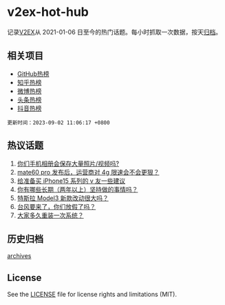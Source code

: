 # v2ex-hot-hub

 记录[V2EX](https://www.v2ex.com/)从 2021-01-06 日至今的热门话题。每小时抓取一次数据，按天[归档](archives)。
 
 ## 相关项目

- [GitHub热榜](https://github.com/snaildev/github-hot-hub)
- [知乎热榜](https://github.com/snaildev/zhihu-hot-hub)
- [微博热榜](https://github.com/snaildev/weibo-hot-hub)
- [头条热榜](https://github.com/snaildev/toutiao-hot-hub)
- [抖音热榜](https://github.com/snaildev/douyin-hot-hub)


 `更新时间：2023-09-02 11:06:17 +0800`

## 热议话题

1. [你们手机相册会保存大量照片/视频吗?](https://www.v2ex.com/t/970059)
1. [mate60 pro 发布后，运营商对 4g 限速会不会更狠？](https://www.v2ex.com/t/970026)
1. [给准备买 iPhone15 系列的 v 友一些建议](https://www.v2ex.com/t/970072)
1. [你有哪些长期（两年以上）坚持做的事情吗？](https://www.v2ex.com/t/970171)
1. [特斯拉 Model3 新款改动很大吗？](https://www.v2ex.com/t/970045)
1. [台风要来了，你们放假了吗？](https://www.v2ex.com/t/970024)
1. [大家多久重装一次系统？](https://www.v2ex.com/t/970058)

## 历史归档

[archives](archives)

## License

See the [LICENSE](LICENSE) file for license rights and limitations (MIT).
